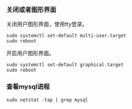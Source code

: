 ### 关闭或者图形界面
关闭用户图形界面，使用tty登录。
```
sudo systemctl set-default multi-user.target
sudo reboot
```

开启用户图形界面。
```
sudo systemctl set-default graphical.target
sudo reboot
```

### 查看mysql进程
`sudo netstat -tap | grep mysql`



